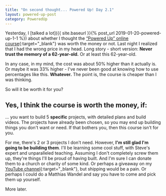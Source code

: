 ```yaml
---
title: "On second thought... Powered Up! Day 2.1"
layout: powered-up-post
category: PoweredUp
---
```


Yesterday, I [talked a lot]({{ site.baseurl }}{% post_url 2019-01-20-powered-up-1-1 %}) about whether I thought the [“Powered Up” online course](https://theweekendwoodworker.com/powered-up){:target="_blank"}  was worth the money or not. Last night I realized that I had the wrong price in my head. Long story - short version: **Never trust the memory of a 62-year-old.** Or at least this 62-year-old.

In any case, in my mind, the cost was about 50% higher than it actually is. Or maybe it was 33% higher - I've never been good at knowing how to use percentages like this. **Whatever.** The point is, the course is cheaper than I was thinking.

So will it be worth it for you?

## Yes, I think the course is worth the money, if:

... you want to build 5 **specific** projects, with detailed plans and build videos. The projects have already been chosen, so you may end up building things you don't want or need. If that bothers you, then this course isn't for you.

For me, there's 2 or 3 projects I don't need. However, **I'm still glad I'm going to be building them**. I'll be learning some cool stuff, with Steve's expert and unparalleled teaching. Assuming I don't completely screw them up, they're things I'll be proud of having built. And I'm sure I can donate them to a church or charity of some kind. Or perhaps a giveaway on my [YouTube channel](https://youtube.com/c/thenewbiewoodworker){:target="_blank"}, but shipping would be a pain. Or perhaps I could do a Matthias Wandel and say you have to come and pick them up yourself.

More later.

